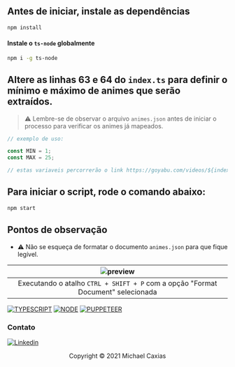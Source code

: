 ## Antes de iniciar, instale as dependências

```bash
npm install
```

#### Instale o `ts-node` globalmente

```bash
npm i -g ts-node
```
## Altere as linhas 63 e 64 do `index.ts` para definir o mínimo e máximo de animes que serão extraídos.

> ⚠️ Lembre-se de observar o arquivo `animes.json` antes de iniciar o processo para verificar os animes já mapeados.

```ts
// exemplo de uso:

const MIN = 1;
const MAX = 25;

// estas variaveis percorrerão o link https://goyabu.com/videos/${index}/ com o index de 1 a 25

```


## Para iniciar o script, rode o comando abaixo:

```bash
npm start
```

## Pontos de observação

-  ⚠️ Não se esqueça de formatar o documento `animes.json` para que fique legível.

| ![preview](https://i.imgur.com/eoyAlgS.png) | 
| :---: |
| Executando o atalho `CTRL + SHIFT + P` com a opção "Format Document" selecionada |

[![TYPESCRIPT](https://img.shields.io/badge/TypeScript-007ACC?style=for-the-badge&logo=typescript&logoColor=white)](https://www.typescriptlang.org/)
[![NODE](https://img.shields.io/badge/Node.js-339933?style=for-the-badge&logo=nodedotjs&logoColor=white)](https://nodejs.org/)
[![PUPPETEER](https://img.shields.io/badge/Puppeteer-40B5A4?style=for-the-badge&logo=Puppeteer&logoColor=white)](https://pptr.dev/)

### Contato

[![Linkedin](https://img.shields.io/badge/LinkedIn-0077B5?style=for-the-badge&logo=linkedin&logoColor=white)](https://www.linkedin.com/in/michaelcaxias/)

<p align="center">Copyright © 2021 Michael Caxias</p>


